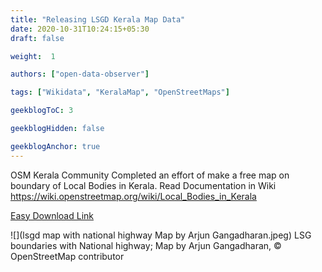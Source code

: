 ```yaml
---
title: "Releasing LSGD Kerala Map Data"
date: 2020-10-31T10:24:15+05:30
draft: false

weight:  1

authors: ["open-data-observer"]

tags: ["Wikidata", "KeralaMap", "OpenStreetMaps"]

geekblogToC: 3

geekblogHidden: false

geekblogAnchor: true
---
```

OSM Kerala Community Completed an effort of make a free map on boundary of Local Bodies in Kerala. Read Documentation in Wiki https://wiki.openstreetmap.org/wiki/Local_Bodies_in_Kerala

[Easy Download Link](https://github.com/opendatakerala/lsg-kerala-data) 

![](lsgd map with national highway Map by Arjun Gangadharan.jpeg)
LSG boundaries with National highway; Map by Arjun Gangadharan, © OpenStreetMap contributor 



